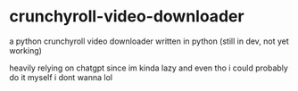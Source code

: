 # crunchyroll-video-downloader
a python crunchyroll video downloader written in python (still in dev, not yet working)

heavily relying on chatgpt since im kinda lazy and even tho i could probably do it myself i dont wanna lol
